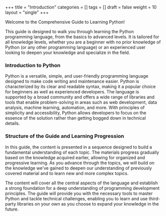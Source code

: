 +++
title = "Introduction"
categories = []
tags = []
draft = false
weight = 10
layout = "single"
+++

Welcome to the Comprehensive Guide to Learning Python!

This guide is designed to walk you through learning the Python programming language, from the basics to advanced levels.
It is tailored for all knowledge levels, whether you are a beginner with no prior knowledge of Python (or any other programming language) or an experienced user looking to deepen your knowledge and specialize in the field.

### Introduction to Python

Python is a versatile, simple, and user-friendly programming language designed to make code writing and maintenance easier.
Python is characterized by its clear and readable syntax, making it a popular choice for beginners as well as experienced developers.
The language is supported by a broad community and offers a wide range of libraries and tools that enable problem-solving in areas such as web development, data analysis, machine learning, automation, and more.
With principles of simplicity and accessibility, Python allows developers to focus on the essence of the solution rather than getting bogged down in technical details.

### Structure of the Guide and Learning Progression

In this guide, the content is presented in a sequence designed to build a fundamental understanding of each topic.
The materials progress gradually based on the knowledge acquired earlier, allowing for organized and progressive learning.
As you advance through the topics, we will build on the knowledge we've gained to deepen our understanding of previously covered material and to learn new and more complex topics.

The content will cover all the central aspects of the language and establish a strong foundation for a deep understanding of programming development principles.
The guide will provide you with the necessary tools to master Python and tackle technical challenges, enabling you to learn and use third-party libraries on your own as you choose to expand your knowledge in the future.